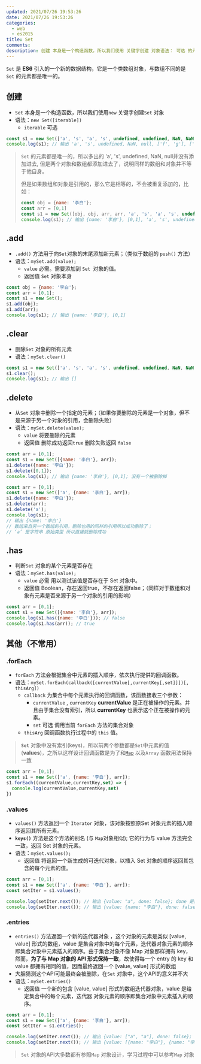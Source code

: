 ```yaml
---
updated: 2021/07/26 19:53:26
date: 2021/07/26 19:53:26
categories: 
  - web
  - es2015
title: Set
comments: 
description: 创建 本身是一个构造函数，所以我们使用 关键字创建 对象语法： 可选 的元素都是唯一的，所以多出的 &#39;a&#39;, &#39;s&#39;, undefined, NaN, null并没有添加进去, 但是两个对象和数组都添加进去了，说明同样的数组和对象并不等于他自身。但是如果数组和对象是引用的，那么它是相等的，不会被重复添加的，比如：
---
```


`Set` 是 **ES6**  引入的一个新的数据结构，它是一个类数组对象，与数组不同的是 `Set`  的元素都是唯一的。

## 创建

- `Set` 本身是一个构造函数，所以我们使用`new` 关键字创建`Set` 对象
- 语法：`new Set([iterable])`
  - `iterable` 可选

```js
const s1 = new Set(['a', 's', 'a', 's', undefined, undefined, NaN, NaN, null, null, ['f', 'g'], ['f', 'g'], {f: 'f'}, {f: 'f'},]);
console.log(s1); // 输出 'a', 's', undefined, NaN, null, ['f', 'g'], ['f', 'g'], {f: 'f'}, {f: 'f'}
```

> `Set` 的元素都是唯一的，所以多出的 'a', 's', undefined, NaN, null并没有添加进去, 但是两个对象和数组都添加进去了，说明同样的数组和对象并不等于他自身。
>
> 但是如果数组和对象是引用的，那么它是相等的，不会被重复添加的，比如：
>
> ```js
> const obj = {name: '李白'};
> const arr = [0,1]
> const s1 = new Set([obj, obj, arr, arr, 'a', 's', 'a', 's', undefined, undefined, NaN, NaN, null, null, ]);
> console.log(s1); // 输出 {name: '李白'}, [0,1], 'a', 's', undefined, NaN, null
> ```

## .add

- `.add()` 方法用于向`Set`对象的末尾添加新元素；（类似于数组的 `push()` 方法）
- 语法：`mySet.add(value);`
  - `value` 必需。需要添加到 `Set `对象的值。
  - 返回值 `Set` 对象本身

```js
const obj = {name: '李白'};
const arr = [0,1];
const s1 = new Set();
s1.add(obj);
s1.add(arr);
console.log(s1); // 输出 {name: '李白'}, [0,1]
```

## .clear

- 删除`Set` 对象的所有元素
- 语法：`mySet.clear()`

```js
const s1 = new Set(['a', 's', 'a', 's', undefined, undefined, NaN, NaN, null, null, ['f', 'g'], ['f', 'g'], {f: 'f'}, {f: 'f'},]);
s1.clear();
console.log(s1); // 输出 []
```

## .delete

- 从`Set` 对象中删除一个指定的元素；（如果你要删除的元素是一个对象，但不是来源于另一个对象的引用，会删除失败）
- 语法：`mySet.delete(value);`
  - `value` 将要删除的元素
  - 返回值 删除成功返回`true` 删除失败返回 `false`

```js
const arr = [0,1];
const s1 = new Set([{name: '李白'}, arr]);
s1.delete({name: '李白'});
s1.delete([0,1]);
console.log(s1); // 输出 {name: '李白'}, [0,1]; 没有一个被删除掉
```

```js
const arr = [0,1];
const s1 = new Set(['a', {name: '李白'}, arr]);
s1.delete({name: '李白'});
s1.delete(arr);
s1.delete('a');
console.log(s1); 
// 输出 {name: '李白'}
// 数组来自另一个数组的引用，删除也用的同样的引用所以成功删除了；
// ‘a’ 是字符串 原始类型 所以直接就删除成功
```

## .has

- 判断`Set` 对象的某个元素是否存在
- 语法：`mySet.has(value);`
  - `value` 必需 用以测试该值是否存在于 Set 对象中。
  - 返回值 Boolean，存在返回true，不存在返回false；（同样对于数组和对象有元素是否来源于另一个对象的引用的影响）

```js
const arr = [0,1];
const s1 = new Set([{name: '李白'}, arr]);
console.log(s1.has({name: '李白'})); // false
console.log(s1.has(arr)); // true
```

## 其他（不常用）

### .forEach

- `forEach` 方法会根据集合中元素的插入顺序，依次执行提供的回调函数。
- 语法：`mySet.forEach(callback([currentValue[,currentKey[,set]]])[, thisArg])`
  - `callback` 为集合中每个元素执行的回调函数，该函数接收三个参数：
    - `currentValue` , `currentKey` **currentValue** 是正在被操作的元素。并且由于集合没有索引，所以 **currentKey** 也表示这个正在被操作的元素。
    - `set` 可选 调用当前 `forEach` 方法的集合对象
  - `thisArg` 回调函数执行过程中的 `this` 值。

> **`Set`** 对象中没有索引(keys)，所以前两个参数都是`Set`中元素的值(**values**)，之所以这样设计回调函数是为了和[`Map`](https://developer.mozilla.org/zh-CN/docs/Web/JavaScript/Reference/Global_Objects/Map/foreach) 以及`Array` 函数用法保持一致

```js
const arr = [0,1];
const s1 = new Set(['a', {name: '李白'}, arr]);
s1.forEach((currentValue,currentKey,set) => {
  console.log(currentValue,currentKey,set)
})
```

### .values

-  `values()` 方法返回一个 `Iterator` 对象，该对象按照原Set 对象元素的插入顺序返回其所有元素。
- **`keys()`** 方法是这个方法的别名 (与 `Map`对象相似); 它的行为与 value 方法完全一致，返回 Set 对象的元素。
- 语法：`mySet.values();`
  - 返回值 将返回一个新生成的可迭代对象，以插入 Set 对象的顺序返回其包含的每个元素的值。

```js
const arr = [0,1];
const s1 = new Set(['a', {name: '李白'}, arr]);
const setIter = s1.values();

console.log(setIter.next()); // 输出 {value: "a", done: false}; done 是否遍历结束
console.log(setIter.next()); // 输出 {value: {name: "李白"}, done: false};
```

### .entries

- `entries()` 方法返回一个新的迭代器对象 ，这个对象的元素是类似 [value, value] 形式的数组，value 是集合对象中的每个元素，迭代器对象元素的顺序即集合对象中元素插入的顺序。由于集合对象不像 Map 对象那样拥有 key，然而，**为了与 Map 对象的 API 形式保持一致**，故使得每一个 entry 的 key 和 value 都拥有相同的值，因而最终返回一个 [value, value] 形式的数组
- 大胆猜测这个API可能最终会被删除，在`Set` 对象中，这个API的意义并不大
- 语法：`mySet.entries()`
  - 返回值   一个新的包含 [value, value] 形式的数组迭代器对象，value 是给定集合中的每个元素，迭代器 对象元素的顺序即集合对象中元素插入的顺序。

```js
const arr = [0,1];
const s1 = new Set(['a', {name: '李白'}, arr]);
const setIter = s1.entries();

console.log(setIter.next()); // 输出 {value: ["a", "a"], done: false}; done 是否遍历结束
console.log(setIter.next()); // 输出 {value: [{name: "李白"}, {name: "李白"}], done: false};
```



> `Set` 对象的API大多数都有参照`Map` 对象设计，学习过程中可以参考`Map` 对象